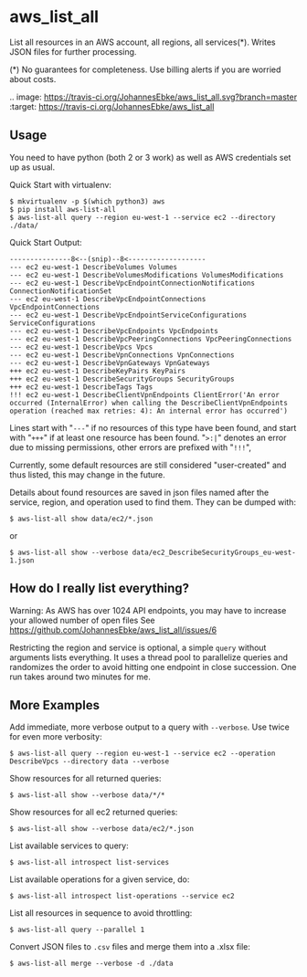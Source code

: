 aws\_list\_all
==============

List all resources in an AWS account, all regions, all services(*). Writes JSON files for further processing.

(*) No guarantees for completeness. Use billing alerts if you are worried about costs.

.. image: https://travis-ci.org/JohannesEbke/aws_list_all.svg?branch=master
   :target: https://travis-ci.org/JohannesEbke/aws_list_all

Usage
-----

You need to have python (both 2 or 3 work) as well as AWS credentials set up as usual.

Quick Start with virtualenv:

```shell script
$ mkvirtualenv -p $(which python3) aws
$ pip install aws-list-all
$ aws-list-all query --region eu-west-1 --service ec2 --directory ./data/
```

Quick Start Output:
```
---------------8<--(snip)--8<-------------------
--- ec2 eu-west-1 DescribeVolumes Volumes
--- ec2 eu-west-1 DescribeVolumesModifications VolumesModifications
--- ec2 eu-west-1 DescribeVpcEndpointConnectionNotifications ConnectionNotificationSet
--- ec2 eu-west-1 DescribeVpcEndpointConnections VpcEndpointConnections
--- ec2 eu-west-1 DescribeVpcEndpointServiceConfigurations ServiceConfigurations
--- ec2 eu-west-1 DescribeVpcEndpoints VpcEndpoints
--- ec2 eu-west-1 DescribeVpcPeeringConnections VpcPeeringConnections
--- ec2 eu-west-1 DescribeVpcs Vpcs
--- ec2 eu-west-1 DescribeVpnConnections VpnConnections
--- ec2 eu-west-1 DescribeVpnGateways VpnGateways
+++ ec2 eu-west-1 DescribeKeyPairs KeyPairs
+++ ec2 eu-west-1 DescribeSecurityGroups SecurityGroups
+++ ec2 eu-west-1 DescribeTags Tags
!!! ec2 eu-west-1 DescribeClientVpnEndpoints ClientError('An error occurred (InternalError) when calling the DescribeClientVpnEndpoints operation (reached max retries: 4): An internal error has occurred')
```
Lines start with "``---``" if no resources of this type have been found, and
start with "``+++``" if at least one resource has been found.
"``>:|``" denotes an error due to missing permissions, other errors are prefixed with "``!!!``",

Currently, some default resources are still considered "user-created" and thus listed,
this may change in the future.

Details about found resources are saved in json files named after the service,
region, and operation used to find them. They can be dumped with:

```shell script
$ aws-list-all show data/ec2/*.json
```
or 
```shell script
$ aws-list-all show --verbose data/ec2_DescribeSecurityGroups_eu-west-1.json
```

How do I really list everything?
------------------------------------------------

Warning: As AWS has over 1024 API endpoints, you may have to increase your allowed number of open files
See https://github.com/JohannesEbke/aws_list_all/issues/6

Restricting the region and service is optional, a simple ``query`` without arguments lists everything.
It uses a thread pool to parallelize queries and randomizes the order to avoid
hitting one endpoint in close succession. One run takes around two minutes for me.


More Examples
-------------

Add immediate, more verbose output to a query with ``--verbose``. Use twice for even more verbosity:

```shell script
$ aws-list-all query --region eu-west-1 --service ec2 --operation DescribeVpcs --directory data --verbose
```

Show resources for all returned queries:

```shell script
$ aws-list-all show --verbose data/*/*
```

Show resources for all ec2 returned queries:

```shell script
$ aws-list-all show --verbose data/ec2/*.json
```

List available services to query:

```shell script
$ aws-list-all introspect list-services
```

List available operations for a given service, do:

```shell script
$ aws-list-all introspect list-operations --service ec2
```

List all resources in sequence to avoid throttling:

```shell script
$ aws-list-all query --parallel 1
```

Convert JSON files to `.csv` files and merge them into a .xlsx file:
```shell script
$ aws-list-all merge --verbose -d ./data
```
